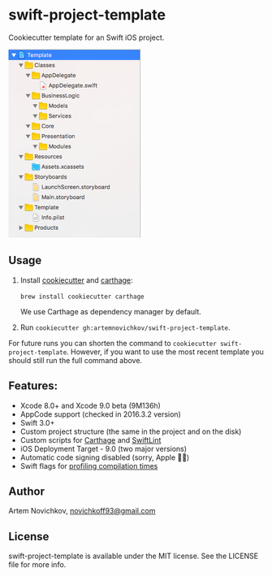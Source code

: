 # swift-project-template
Cookiecutter template for an Swift iOS project.

![swift-project-template](img/example.png)

## Usage
1. Install [cookiecutter](https://github.com/audreyr/cookiecutter) and [carthage](https://github.com/Carthage/Carthage):
   
   `brew install cookiecutter carthage`
   
   We use Carthage as dependency manager by default.
    
2. Run `cookiecutter gh:artemnovichkov/swift-project-template`.

For future runs you can shorten the command to `cookiecutter swift-project-template`. However, if you want to use the most recent template you should still run the full command above.

## Features:
* Xcode 8.0+ and Xcode 9.0 beta (9M136h)
* AppCode support (checked in 2016.3.2 version)
* Swift 3.0+
* Custom project structure (the same in the project and on the disk)
* Custom scripts for [Carthage](https://github.com/Carthage/Carthage) and [SwiftLint](https://github.com/realm/SwiftLint)
* iOS Deployment Target - 9.0 (two major versions)
* Automatic code signing disabled (sorry, Apple 🤷‍♂️)
* Swift flags for [profiling compilation times](https://github.com/RobertGummesson/BuildTimeAnalyzer-for-Xcode)

## Author

Artem Novichkov, novichkoff93@gmail.com

## License

swift-project-template is available under the MIT license. See the LICENSE file for more info.
